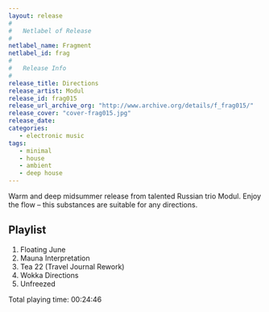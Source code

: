```yaml
---
layout: release
#
#   Netlabel of Release
#
netlabel_name: Fragment
netlabel_id: frag
#
#   Release Info
#
release_title: Directions
release_artist: Modul
release_id: frag015
release_url_archive_org: "http://www.archive.org/details/f_frag015/"
release_cover: "cover-frag015.jpg"
release_date: 
categories:
   - electronic music
tags:
   - minimal
   - house
   - ambient
   - deep house
---
```

Warm and deep midsummer release from talented Russian trio Modul. Enjoy the flow – this substances are suitable for any directions.



## Playlist

01. Floating June
02. Mauna Interpretation
03. Tea 22 (Travel Journal Rework)
04. Wokka Directions
05. Unfreezed

Total playing time: 00:24:46

